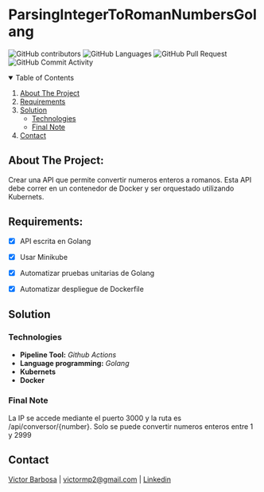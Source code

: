 # ParsingIntegerToRomanNumbersGolang

![GitHub contributors](https://img.shields.io/github/contributors/vmbarbosa/ParsingIntegerToRomanNumbersGolang?style=flat-square)
![GitHub Languages](https://img.shields.io/github/languages/count/vmbarbosa/ParsingIntegerToRomanNumbersGolang?style=flat-square)
![GitHub Pull Request](https://img.shields.io/github/issues-pr/vmbarbosa/ParsingIntegerToRomanNumbersGolang?style=flat-square)
![GitHub Commit Activity](https://img.shields.io/github/commit-activity/w/vmbarbosa/ParsingIntegerToRomanNumbersGolang?style=flat-square)

<!-- TABLE OF CONTENTS -->
<details open="open">
  <summary>Table of Contents</summary>
  <ol>
    <li>
      <a href="#about-the-project">About The Project</a>
    </li>
    <li>
      <a href="#requirements">Requirements</a>
    </li>
    <li><a href="#solution">Solution</a>
      <ul>
        <li><a href="#technologies">Technologies</a></li>
        <li><a href="#final-note">Final Note</a></li>
      </ul>
    </li>
    <li><a href="#contact">Contact</a></li>
  </ol>
</details>

## About The Project:

Crear una API que permite convertir numeros enteros a romanos. Esta API debe correr en un contenedor de Docker y ser orquestado utilizando Kubernets.

## Requirements:

* [x] API escrita en Golang

* [x] Usar Minikube

* [x] Automatizar pruebas unitarias de Golang

* [x] Automatizar despliegue de Dockerfile


## Solution

### Technologies

* **Pipeline Tool:** *Github Actions*
* **Language programming:** *Golang*
* **Kubernets** 
* **Docker** 

### Final Note

La IP se accede mediante el puerto 3000 y la ruta es /api/conversor/{number}. Solo se puede convertir numeros enteros entre 1 y 2999 

## Contact

[Victor Barbosa](https://github.com/vmbarbosa) | victormp2@gmail.com | [Linkedin](https://www.linkedin.com/in/victormbarbosa/)